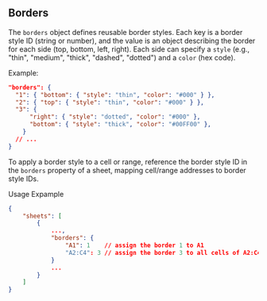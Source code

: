 ## Borders

The `borders` object defines reusable border styles. Each key is a border style ID (string or number), and the value is an object describing the border for each side (top, bottom, left, right). Each side can specify a `style` (e.g., "thin", "medium", "thick", "dashed", "dotted") and a `color` (hex code).

Example:

```json
"borders": {
  "1": { "bottom": { "style": "thin", "color": "#000" } },
  "2": { "top": { "style": "thin", "color": "#000" } },
  "3": {
      "right": { "style": "dotted", "color": "#000" },
      "bottom": { "style": "thick", "color": "#00FF00" },
    }
  // ...
}
```

To apply a border style to a cell or range, reference the border style ID in the `borders` property of a sheet, mapping cell/range addresses to border style IDs.

Usage Expample

```json
{
    "sheets": [
        {
            ...,
            "borders": {
                "A1": 1    // assign the border 1 to A1
                "A2:C4": 3 // assign the border 3 to all cells of A2:C4
            }
            ...
        }
    ]
}
```
